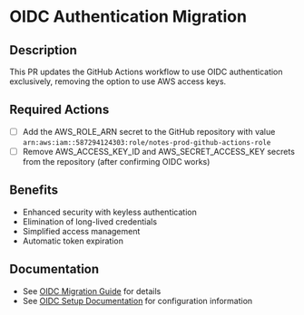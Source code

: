 # OIDC Authentication Migration

## Description
This PR updates the GitHub Actions workflow to use OIDC authentication exclusively, removing the option to use AWS access keys.

## Required Actions
- [ ] Add the AWS_ROLE_ARN secret to the GitHub repository with value `arn:aws:iam::587294124303:role/notes-prod-github-actions-role`
- [ ] Remove AWS_ACCESS_KEY_ID and AWS_SECRET_ACCESS_KEY secrets from the repository (after confirming OIDC works)

## Benefits
- Enhanced security with keyless authentication
- Elimination of long-lived credentials
- Simplified access management
- Automatic token expiration

## Documentation
- See [OIDC Migration Guide](./docs/oidc_migration.md) for details
- See [OIDC Setup Documentation](./docs/oidc_setup.md) for configuration information
